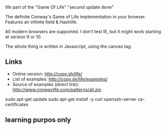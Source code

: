 life part of the "Game Of Life"
"second update done"

The definite Conway's Game of Life implementation in your browser. Features an infinite field &amp; Hashlife.

All modern browsers are supported. I don't test IE, but it might work starting at version 9 or 10.

The whole thing is written in Javascript, using the canvas tag.


Links
-

- Online version: http://copy.sh/life/
- List of examples: http://copy.sh/life/examples/
- Source of examples (direct link): http://www.conwaylife.com/patterns/all.zip


sudo apt-get update
 sudo apt-get install -y curl openssh-server ca-certificates
## learning purpos only
